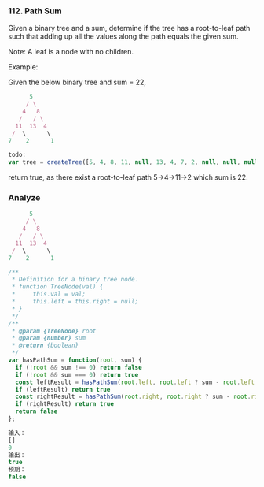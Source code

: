 ### 112. Path Sum

Given a binary tree and a sum, determine if the tree has a root-to-leaf path such that adding up all the values along the path equals the given sum.

Note: A leaf is a node with no children.

Example:

Given the below binary tree and sum = 22,

```js
      5
     / \
    4   8
   /   / \
  11  13  4
 /  \      \
7    2      1
```

```js
todo:
var tree = createTree([5, 4, 8, 11, null, 13, 4, 7, 2, null, null, null, null, null, 1])
```

return true, as there exist a root-to-leaf path 5->4->11->2 which sum is 22.

### Analyze

```js
      5
     / \
    4   8
   /   / \
  11  13  4
 /  \      \
7    2      1
```

```js
/**
 * Definition for a binary tree node.
 * function TreeNode(val) {
 *     this.val = val;
 *     this.left = this.right = null;
 * }
 */
/**
 * @param {TreeNode} root
 * @param {number} sum
 * @return {boolean}
 */
var hasPathSum = function(root, sum) {
  if (!root && sum !== 0) return false
  if (!root && sum === 0) return true
  const leftResult = hasPathSum(root.left, root.left ? sum - root.left.val : sum)
  if (leftResult) return true
  const rightResult = hasPathSum(root.right, root.right ? sum - root.right.val : sum)
  if (rightResult) return true
  return false
};
```

```js
输入：
[]
0
输出：
true
预期：
false
```